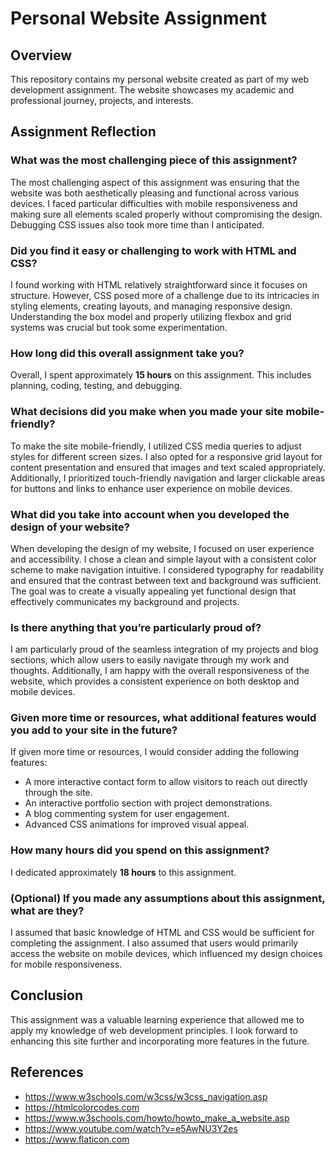 # Personal Website Assignment

## Overview
This repository contains my personal website created as part of my web development assignment. The website showcases my academic and professional journey, projects, and interests.

## Assignment Reflection

### What was the most challenging piece of this assignment?
The most challenging aspect of this assignment was ensuring that the website was both aesthetically pleasing and functional across various devices. I faced particular difficulties with mobile responsiveness and making sure all elements scaled properly without compromising the design. Debugging CSS issues also took more time than I anticipated.

### Did you find it easy or challenging to work with HTML and CSS?
I found working with HTML relatively straightforward since it focuses on structure. However, CSS posed more of a challenge due to its intricacies in styling elements, creating layouts, and managing responsive design. Understanding the box model and properly utilizing flexbox and grid systems was crucial but took some experimentation.

### How long did this overall assignment take you?
Overall, I spent approximately **15 hours** on this assignment. This includes planning, coding, testing, and debugging.

### What decisions did you make when you made your site mobile-friendly?
To make the site mobile-friendly, I utilized CSS media queries to adjust styles for different screen sizes. I also opted for a responsive grid layout for content presentation and ensured that images and text scaled appropriately. Additionally, I prioritized touch-friendly navigation and larger clickable areas for buttons and links to enhance user experience on mobile devices.

### What did you take into account when you developed the design of your website?
When developing the design of my website, I focused on user experience and accessibility. I chose a clean and simple layout with a consistent color scheme to make navigation intuitive. I considered typography for readability and ensured that the contrast between text and background was sufficient. The goal was to create a visually appealing yet functional design that effectively communicates my background and projects.

### Is there anything that you’re particularly proud of?
I am particularly proud of the seamless integration of my projects and blog sections, which allow users to easily navigate through my work and thoughts. Additionally, I am happy with the overall responsiveness of the website, which provides a consistent experience on both desktop and mobile devices.

### Given more time or resources, what additional features would you add to your site in the future?
If given more time or resources, I would consider adding the following features:
- A more interactive contact form to allow visitors to reach out directly through the site.
- An interactive portfolio section with project demonstrations.
- A blog commenting system for user engagement.
- Advanced CSS animations for improved visual appeal.

### How many hours did you spend on this assignment?
I dedicated approximately **18 hours** to this assignment.

### (Optional) If you made any assumptions about this assignment, what are they?
I assumed that basic knowledge of HTML and CSS would be sufficient for completing the assignment. I also assumed that users would primarily access the website on mobile devices, which influenced my design choices for mobile responsiveness.

## Conclusion
This assignment was a valuable learning experience that allowed me to apply my knowledge of web development principles. I look forward to enhancing this site further and incorporating more features in the future.

## References
- https://www.w3schools.com/w3css/w3css_navigation.asp
- https://htmlcolorcodes.com
- https://www.w3schools.com/howto/howto_make_a_website.asp
- https://www.youtube.com/watch?v=e5AwNU3Y2es
- https://www.flaticon.com
